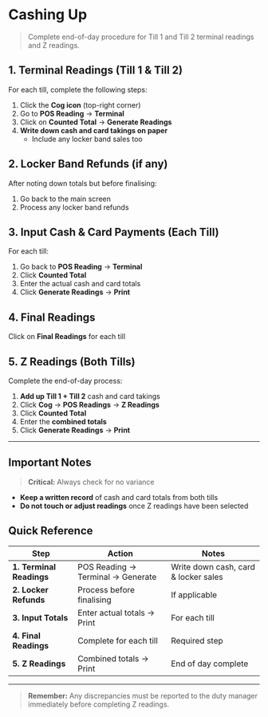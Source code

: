 # Cashing Up

> Complete end-of-day procedure for Till 1 and Till 2 terminal readings and Z readings.

## 1. Terminal Readings (Till 1 & Till 2)

For each till, complete the following steps:

1. Click the **Cog icon** (top-right corner)
2. Go to **POS Reading** → **Terminal**
3. Click on **Counted Total** → **Generate Readings**
4. **Write down cash and card takings on paper**
   - Include any locker band sales too

## 2. Locker Band Refunds (if any)

After noting down totals but before finalising:

1. Go back to the main screen
2. Process any locker band refunds

## 3. Input Cash & Card Payments (Each Till)

For each till:

1. Go back to **POS Reading** → **Terminal**
2. Click **Counted Total**
3. Enter the actual cash and card totals
4. Click **Generate Readings** → **Print**

## 4. Final Readings

Click on **Final Readings** for each till

## 5. Z Readings (Both Tills)

Complete the end-of-day process:

1. **Add up Till 1 + Till 2** cash and card takings
2. Click **Cog** → **POS Readings** → **Z Readings**
3. Click **Counted Total**
4. Enter the **combined totals**
5. Click **Generate Readings** → **Print**

---

## Important Notes

> **Critical:** Always check for no variance

- **Keep a written record** of cash and card totals from both tills
- **Do not touch or adjust readings** once Z readings have been selected

## Quick Reference

| Step | Action | Notes |
|------|--------|-------|
| **1. Terminal Readings** | POS Reading → Terminal → Generate | Write down cash, card & locker sales |
| **2. Locker Refunds** | Process before finalising | If applicable |
| **3. Input Totals** | Enter actual totals → Print | For each till |
| **4. Final Readings** | Complete for each till | Required step |
| **5. Z Readings** | Combined totals → Print | End of day complete |

---

> **Remember:** Any discrepancies must be reported to the duty manager immediately before completing Z readings.